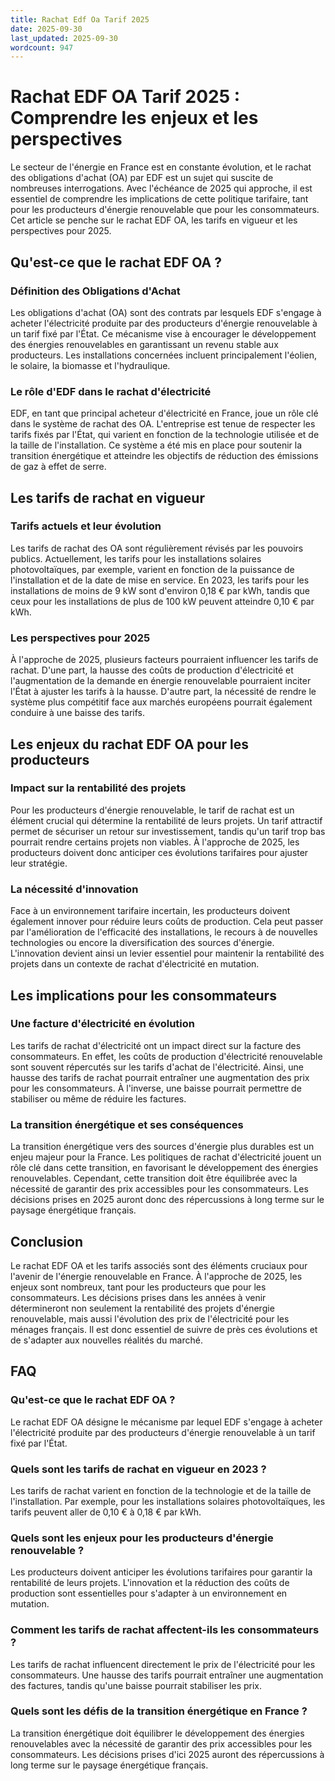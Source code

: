 ```yaml
---
title: Rachat Edf Oa Tarif 2025
date: 2025-09-30
last_updated: 2025-09-30
wordcount: 947
---
```


# Rachat EDF OA Tarif 2025 : Comprendre les enjeux et les perspectives

Le secteur de l'énergie en France est en constante évolution, et le rachat des obligations d'achat (OA) par EDF est un sujet qui suscite de nombreuses interrogations. Avec l'échéance de 2025 qui approche, il est essentiel de comprendre les implications de cette politique tarifaire, tant pour les producteurs d'énergie renouvelable que pour les consommateurs. Cet article se penche sur le rachat EDF OA, les tarifs en vigueur et les perspectives pour 2025.

## Qu'est-ce que le rachat EDF OA ?

### Définition des Obligations d'Achat

Les obligations d'achat (OA) sont des contrats par lesquels EDF s'engage à acheter l'électricité produite par des producteurs d'énergie renouvelable à un tarif fixé par l'État. Ce mécanisme vise à encourager le développement des énergies renouvelables en garantissant un revenu stable aux producteurs. Les installations concernées incluent principalement l'éolien, le solaire, la biomasse et l'hydraulique.

### Le rôle d'EDF dans le rachat d'électricité

EDF, en tant que principal acheteur d'électricité en France, joue un rôle clé dans le système de rachat des OA. L'entreprise est tenue de respecter les tarifs fixés par l'État, qui varient en fonction de la technologie utilisée et de la taille de l'installation. Ce système a été mis en place pour soutenir la transition énergétique et atteindre les objectifs de réduction des émissions de gaz à effet de serre.

## Les tarifs de rachat en vigueur

### Tarifs actuels et leur évolution

Les tarifs de rachat des OA sont régulièrement révisés par les pouvoirs publics. Actuellement, les tarifs pour les installations solaires photovoltaïques, par exemple, varient en fonction de la puissance de l'installation et de la date de mise en service. En 2023, les tarifs pour les installations de moins de 9 kW sont d'environ 0,18 € par kWh, tandis que ceux pour les installations de plus de 100 kW peuvent atteindre 0,10 € par kWh.

### Les perspectives pour 2025

À l'approche de 2025, plusieurs facteurs pourraient influencer les tarifs de rachat. D'une part, la hausse des coûts de production d'électricité et l'augmentation de la demande en énergie renouvelable pourraient inciter l'État à ajuster les tarifs à la hausse. D'autre part, la nécessité de rendre le système plus compétitif face aux marchés européens pourrait également conduire à une baisse des tarifs.

## Les enjeux du rachat EDF OA pour les producteurs

### Impact sur la rentabilité des projets

Pour les producteurs d'énergie renouvelable, le tarif de rachat est un élément crucial qui détermine la rentabilité de leurs projets. Un tarif attractif permet de sécuriser un retour sur investissement, tandis qu'un tarif trop bas pourrait rendre certains projets non viables. À l'approche de 2025, les producteurs doivent donc anticiper ces évolutions tarifaires pour ajuster leur stratégie.

### La nécessité d'innovation

Face à un environnement tarifaire incertain, les producteurs doivent également innover pour réduire leurs coûts de production. Cela peut passer par l'amélioration de l'efficacité des installations, le recours à de nouvelles technologies ou encore la diversification des sources d'énergie. L'innovation devient ainsi un levier essentiel pour maintenir la rentabilité des projets dans un contexte de rachat d'électricité en mutation.

## Les implications pour les consommateurs

### Une facture d'électricité en évolution

Les tarifs de rachat d'électricité ont un impact direct sur la facture des consommateurs. En effet, les coûts de production d'électricité renouvelable sont souvent répercutés sur les tarifs d'achat de l'électricité. Ainsi, une hausse des tarifs de rachat pourrait entraîner une augmentation des prix pour les consommateurs. À l'inverse, une baisse pourrait permettre de stabiliser ou même de réduire les factures.

### La transition énergétique et ses conséquences

La transition énergétique vers des sources d'énergie plus durables est un enjeu majeur pour la France. Les politiques de rachat d'électricité jouent un rôle clé dans cette transition, en favorisant le développement des énergies renouvelables. Cependant, cette transition doit être équilibrée avec la nécessité de garantir des prix accessibles pour les consommateurs. Les décisions prises en 2025 auront donc des répercussions à long terme sur le paysage énergétique français.

## Conclusion

Le rachat EDF OA et les tarifs associés sont des éléments cruciaux pour l'avenir de l'énergie renouvelable en France. À l'approche de 2025, les enjeux sont nombreux, tant pour les producteurs que pour les consommateurs. Les décisions prises dans les années à venir détermineront non seulement la rentabilité des projets d'énergie renouvelable, mais aussi l'évolution des prix de l'électricité pour les ménages français. Il est donc essentiel de suivre de près ces évolutions et de s'adapter aux nouvelles réalités du marché.

## FAQ

### Qu'est-ce que le rachat EDF OA ?

Le rachat EDF OA désigne le mécanisme par lequel EDF s'engage à acheter l'électricité produite par des producteurs d'énergie renouvelable à un tarif fixé par l'État.

### Quels sont les tarifs de rachat en vigueur en 2023 ?

Les tarifs de rachat varient en fonction de la technologie et de la taille de l'installation. Par exemple, pour les installations solaires photovoltaïques, les tarifs peuvent aller de 0,10 € à 0,18 € par kWh.

### Quels sont les enjeux pour les producteurs d'énergie renouvelable ?

Les producteurs doivent anticiper les évolutions tarifaires pour garantir la rentabilité de leurs projets. L'innovation et la réduction des coûts de production sont essentielles pour s'adapter à un environnement en mutation.

### Comment les tarifs de rachat affectent-ils les consommateurs ?

Les tarifs de rachat influencent directement le prix de l'électricité pour les consommateurs. Une hausse des tarifs pourrait entraîner une augmentation des factures, tandis qu'une baisse pourrait stabiliser les prix.

### Quels sont les défis de la transition énergétique en France ?

La transition énergétique doit équilibrer le développement des énergies renouvelables avec la nécessité de garantir des prix accessibles pour les consommateurs. Les décisions prises d'ici 2025 auront des répercussions à long terme sur le paysage énergétique français.
